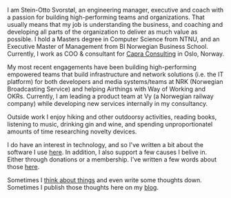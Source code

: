 ---
---
I am Stein-Otto Svorstøl, an engineering manager, executive and coach with a passion for building high-performing teams and organizations. That usually means that my job is understanding the business, and coaching and developing all parts of the organization to deliver as much value as possible. I hold a Masters degree in Computer Science from NTNU, and an Executive Master of Management from BI Norwegian Business School. Currently, I work as COO & consultant for [Capra Consulting](https://capraconsulting.no) in Oslo, Norway.

My most recent engagements have been building high-performing empowered teams that build infrastructure and network solutions (i.e. the IT platform) for both developers and media systems/teams at NRK (Norwegian Broadcasting Service) and helping Airthings with Way of Working and OKRs. Currently, I am leading a product team at Vy (a Norwegian railway company) while developing new services internally in my consultancy. 

Outside work I enjoy hiking and other outdoorsy activities, reading books, listening to music, drinking gin and wine, and spending unproportionatel amounts of time researching novelty devices.

I do have an interest in technology, and so I've written a bit about the software I use [here](/software). In addition, I also support a few causes I belive in. Either through donations or a membership. I've written a few words about those [here](/causes).

Sometimes I [think about things](https://www.youtube.com/watch?v=VFZNvj-HfBU) and even write some thoughts down. Sometimes I publish those thoughts here on my [blog](/blog).